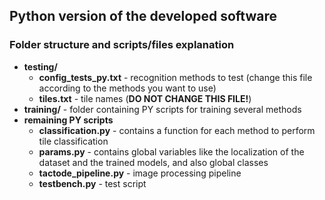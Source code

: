 ## Python version of the developed software

### Folder structure and scripts/files explanation
* **testing/**
    * __config_tests_py.txt__ - recognition methods to test (change this file according to the methods you want to use)
    * __tiles.txt__ - tile names (__DO NOT CHANGE THIS FILE!__)
* **training/** - folder containing PY scripts for training several methods
* **remaining PY scripts**
    * __classification.py__ - contains a function for each method to perform tile classification
    * __params.py__ - contains global variables like the localization of the dataset and the trained models, and also global classes
    * __tactode_pipeline.py__ - image processing pipeline
    * __testbench.py__ - test script

